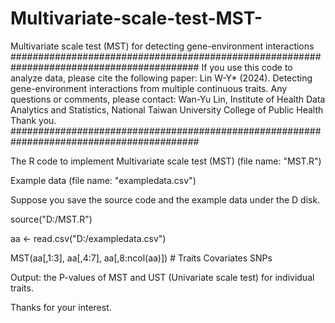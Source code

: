# Multivariate-scale-test-MST-
Multivariate scale test (MST) for detecting gene-environment interactions
##########################################################################################
If you use this code to analyze data, please cite the following paper: 
Lin W-Y* (2024). Detecting gene-environment interactions from multiple continuous traits.
Any questions or comments, please contact: Wan-Yu Lin, Institute of Health Data Analytics and Statistics, National Taiwan University College of Public Health
Thank you.
##########################################################################################

The R code to implement Multivariate scale test (MST) (file name: "MST.R")      

Example data (file name: "exampledata.csv")

Suppose you save the source code and the example data under the D disk.

source("D:/MST.R")

aa <- read.csv("D:/exampledata.csv")

MST(aa[,1:3], aa[,4:7], aa[,8:ncol(aa)])
    #  Traits   Covariates     SNPs

Output: the P-values of MST and UST (Univariate scale test) for individual traits.

Thanks for your interest.
